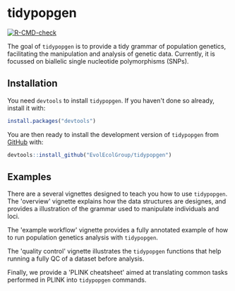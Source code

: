 # tidypopgen

<!-- badges: start -->
  [![R-CMD-check](https://github.com/EvolEcolGroup/tidypopgen/actions/workflows/R-CMD-check.yaml/badge.svg)](https://github.com/EvolEcolGroup/tidypopgen/actions/workflows/R-CMD-check.yaml)
  <!-- badges: end -->

The goal of `tidypopgen` is to provide a tidy grammar of population genetics, facilitating 
the manipulation and analysis of genetic data. Currently, it is focussed on biallelic single nucleotide
polymorphisms (SNPs).

## Installation

You need `devtools` to install `tidypopgen`. If you haven't done so already, install it with:
``` r
install.packages("devtools")
```

You are then ready to install the development version of `tidypopgen` from [GitHub](https://github.com/) with:
``` r
devtools::install_github("EvolEcolGroup/tidypopgen")
```

## Examples

There are a several vignettes designed to teach you how to use `tidypopgen`. 
The
'overview' vignette explains how the data structures are designes, and provides a illustration
of the grammar used to manipulate individuals and loci. 

The 'example workflow' vignette provides a fully annotated example of how to 
run population genetics analysis with `tidypopgen`.

The 'quality control' vignette illustrates the `tidypopgen` functions that help
running a fully QC of a dataset before analysis.

Finally, we provide a 'PLINK cheatsheet' aimed at translating common tasks
performed in PLINK into `tidypopgen` commands.

